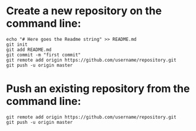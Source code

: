 # Create a new repository on the command line:

```
echo "# Here goes the Readme string" >> README.md
git init
git add README.md
git commit -m "first commit"
git remote add origin https://github.com/username/repository.git
git push -u origin master
```

# Push an existing repository from the command line:

```
git remote add origin https://github.com/username/repository.git
git push -u origin master
```

